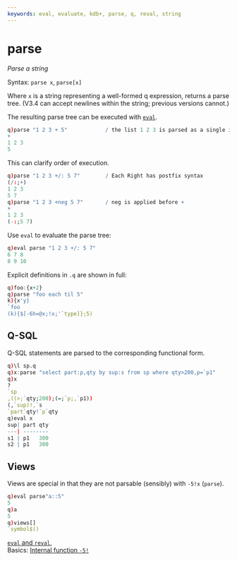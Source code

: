 ```yaml
---
keywords: eval, evaluate, kdb+, parse, q, reval, string
---
```


# parse 





_Parse a string_

Syntax: `parse x`, `parse[x]`

Where `x` is a string representing a well-formed q expression, returns a parse tree. (V3.4 can accept newlines within the string; previous versions cannot.)

The resulting parse tree can be executed with [`eval`](eval.md).

```q
q)parse "1 2 3 + 5"            / the list 1 2 3 is parsed as a single item
+
1 2 3
5
```

This can clarify order of execution.

```q
q)parse "1 2 3 +/: 5 7"        / Each Right has postfix syntax
(/:;+)
1 2 3
5 7
q)parse "1 2 3 +neg 5 7"       / neg is applied before +
+
1 2 3
(-:;5 7)
```

<!-- 
K expressions should be prefixed with `"k)"`, e.g.
```q
q)parse "k)!10"
!:
10
```
 -->
Use `eval` to evaluate the parse tree:

```q
q)eval parse "1 2 3 +/: 5 7"
6 7 8
8 9 10
```

Explicit definitions in `.q` are shown in full:

```q
q)foo:{x+2}
q)parse "foo each til 5"
k){x'y}
`foo
(k){$[-6h=@x;!x;'`type]};5)
```


## Q-SQL

Q-SQL statements are parsed to the corresponding functional form.

```q
q)\l sp.q
q)x:parse "select part:p,qty by sup:s from sp where qty>200,p=`p1"
q)x
?
`sp
,((>;`qty;200);(=;`p;,`p1))
(,`sup)!,`s
`part`qty!`p`qty
q)eval x
sup| part qty
---| --------
s1 | p1   300
s2 | p1   300
```


## Views

Views are special in that they are not parsable (sensibly) with `-5!x` (`parse`).

```q
q)eval parse"a::5"
5
q)a
5
q)views[]
`symbol$()
```



<i class="far fa-hand-point-right"></i>
[`eval` and `reval`](eval.md),  
Basics: [Internal function `-5!`](../basics/internal.md)
